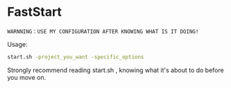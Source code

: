 # FastStart
	WARNNING：USE MY CONFIGURATION AFTER KNOWING WHAT IS IT DOING!

Usage: 
```sh
start.sh -project_you_want -specific_options
```
Strongly recommend reading start.sh , knowing what it's about to do before you move on.
